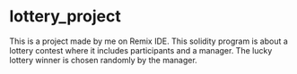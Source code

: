 # lottery_project
This is a project made by me on Remix IDE. This solidity program is about a lottery contest where it includes participants and a manager. The lucky lottery winner is chosen randomly by the manager.
